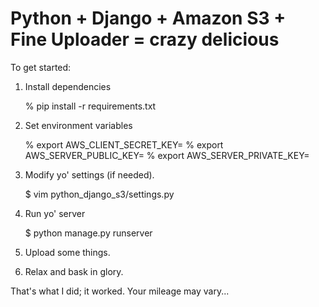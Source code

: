 # Python + Django + Amazon S3 + Fine Uploader = crazy delicious

To get started:
1. Install dependencies

    % pip install -r requirements.txt

2. Set environment variables

    % export AWS_CLIENT_SECRET_KEY=
    % export AWS_SERVER_PUBLIC_KEY= 
    % export AWS_SERVER_PRIVATE_KEY=

3. Modify yo' settings (if needed).
    
    $ vim python_django_s3/settings.py

4. Run yo' server

    $ python manage.py runserver

5. Upload some things.
6. Relax and bask in glory.

That's what I did; it worked. 
Your mileage may vary...

